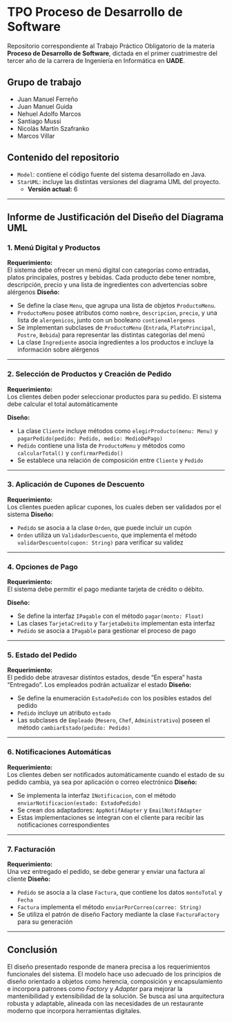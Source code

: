 # TPO Proceso de Desarrollo de Software

Repositorio correspondiente al Trabajo Práctico Obligatorio de la materia **Proceso de Desarrollo de Software**, dictada en el primer cuatrimestre del tercer año de la carrera de Ingeniería en Informática en **UADE**.

## Grupo de trabajo
- Juan Manuel Ferreño
- Juan Manuel Guida
- Nehuel Adolfo Marcos
- Santiago Mussi
- Nicolás Martín Szafranko
- Marcos Villar

## Contenido del repositorio
- `Model`: contiene el código fuente del sistema desarrollado en Java.
- `StarUML`: incluye las distintas versiones del diagrama UML del proyecto.
    - **Versión actual:** 6

---

## Informe de Justificación del Diseño del Diagrama UML

### 1. Menú Digital y Productos

**Requerimiento:**  
El sistema debe ofrecer un menú digital con categorías como entradas, platos principales, postres y bebidas. Cada producto debe tener nombre, descripción, precio y una lista de ingredientes con advertencias sobre alérgenos
**Diseño:**
- Se define la clase `Menu`, que agrupa una lista de objetos `ProductoMenu`.
- `ProductoMenu` posee atributos como `nombre`, `descripcion`, `precio`, y una lista de `alergenicos`, junto con un booleano `contieneAlergenos`
- Se implementan subclases de `ProductoMenu` (`Entrada`, `PlatoPrincipal`, `Postre`, `Bebida`) para representar las distintas categorías del menú
- La clase `Ingrediente` asocia ingredientes a los productos e incluye la información sobre alérgenos
---

### 2. Selección de Productos y Creación de Pedido

**Requerimiento:**  
Los clientes deben poder seleccionar productos para su pedido. El sistema debe calcular el total automáticamente

**Diseño:**
- La clase `Cliente` incluye métodos como `elegirProducto(menu: Menu)` y `pagarPedido(pedido: Pedido, medio: MedioDePago)`
- `Pedido` contiene una lista de `ProductoMenu` y métodos como `calcularTotal()` y `confirmarPedido()`
- Se establece una relación de composición entre `Cliente` y `Pedido`
---

### 3. Aplicación de Cupones de Descuento

**Requerimiento:**  
Los clientes pueden aplicar cupones, los cuales deben ser validados por el sistema
**Diseño:**
- `Pedido` se asocia a la clase `Orden`, que puede incluir un cupón
- `Orden` utiliza un `ValidadorDescuento`, que implementa el método `validarDescuento(cupon: String)` para verificar su validez
---

### 4. Opciones de Pago

**Requerimiento:**  
El sistema debe permitir el pago mediante tarjeta de crédito o débito.

**Diseño:**
- Se define la interfaz `IPagable` con el método `pagar(monto: Float)`
- Las clases `TarjetaCredito` y `TarjetaDebito` implementan esta interfaz
- `Pedido` se asocia a `IPagable` para gestionar el proceso de pago
---

### 5. Estado del Pedido

**Requerimiento:**  
El pedido debe atravesar distintos estados, desde “En espera” hasta “Entregado”. Los empleados podrán actualizar el estado
**Diseño:**
- Se define la enumeración `EstadoPedido` con los posibles estados del pedido
- `Pedido` incluye un atributo `estado`
- Las subclases de `Empleado` (`Mesero`, `Chef`, `Administrativo`) poseen el método `cambiarEstado(pedido: Pedido)`
---

### 6. Notificaciones Automáticas

**Requerimiento:**  
Los clientes deben ser notificados automáticamente cuando el estado de su pedido cambia, ya sea por aplicación o correo electrónico
**Diseño:**
- Se implementa la interfaz `INotificacion`, con el método `enviarNotificacion(estado: EstadoPedido)`
- Se crean dos adaptadores: `AppNotifAdapter` y `EmailNotifAdapter`
- Estas implementaciones se integran con el cliente para recibir las notificaciones correspondientes
---

### 7. Facturación

**Requerimiento:**  
Una vez entregado el pedido, se debe generar y enviar una factura al cliente
**Diseño:**
- `Pedido` se asocia a la clase `Factura`, que contiene los datos `montoTotal` y `Fecha`
- `Factura` implementa el método `enviarPorCorreo(correo: String)`
- Se utiliza el patrón de diseño Factory mediante la clase `FacturaFactory` para su generación
---

## Conclusión

El diseño presentado responde de manera precisa a los requerimientos funcionales del sistema. El modelo hace uso adecuado de los principios de diseño orientado a objetos como herencia, composición y encapsulamiento e incorpora patrones como *Factory* y *Adapter* para mejorar la mantenibilidad y extensibilidad de la solución. Se busca así una arquitectura robusta y adaptable, alineada con las necesidades de un restaurante moderno que incorpora herramientas digitales.

